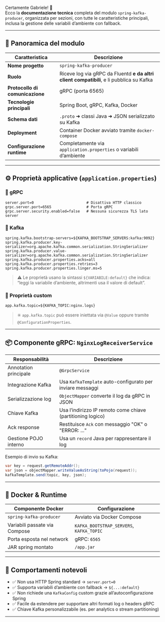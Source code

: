 Certamente Gabriele! 📘  
Ecco la **documentazione tecnica** completa del modulo `spring-kafka-producer`, organizzata per sezioni, con tutte le caratteristiche principali, inclusa la gestione delle variabili d’ambiente con fallback.

---

## 🧩 Panoramica del modulo

| Caratteristica                  | Descrizione                                                                              |
|---------------------------------|------------------------------------------------------------------------------------------|
| **Nome progetto**               | `spring-kafka-producer`                                                                  |
| **Ruolo**                       | Riceve log via gRPC da Fluentd **e da altri client compatibili**, e li pubblica su Kafka |
| **Protocollo di comunicazione** | gRPC (porta 6565)                                                                        |
| **Tecnologie principali**       | Spring Boot, gRPC, Kafka, Docker                                                         |
| **Schema dati**                 | `.proto` ➜ classi Java ➜ JSON serializzato su Kafka                                      |
| **Deployment**                  | Container Docker avviato tramite `docker-compose`                                        |
| **Configurazione runtime**      | Completamente via `application.properties` o variabili d’ambiente                        |

---

## ⚙️ Proprietà applicative (`application.properties`)

### 🔹 gRPC

```properties
server.port=0                        # Disattiva HTTP classico
grpc.server.port=6565                # Porta gRPC
grpc.server.security.enabled=false   # Nessuna sicurezza TLS lato server
```

### 🔹 Kafka

```properties
spring.kafka.bootstrap-servers=${KAFKA_BOOTSTRAP_SERVERS:kafka:9092}
spring.kafka.producer.key-serializer=org.apache.kafka.common.serialization.StringSerializer
spring.kafka.producer.value-serializer=org.apache.kafka.common.serialization.StringSerializer
spring.kafka.producer.properties.acks=all
spring.kafka.producer.properties.retries=3
spring.kafka.producer.properties.linger.ms=5
```

> ⚠️ Le proprietà usano la sintassi `${VARIABILE:default}` che indica:  
> “leggi la variabile d’ambiente, altrimenti usa il valore di default”.

### 🔹 Proprietà custom

```properties
app.kafka.topic=${KAFKA_TOPIC:nginx.logs}
```

> ✳️ `app.kafka.topic` può essere iniettata via `@Value` oppure tramite `@ConfigurationProperties`.

---

## 📦 Componente gRPC: `NginxLogReceiverService`

| Responsabilità                 | Descrizione                                                         |
|--------------------------------|---------------------------------------------------------------------|
| Annotation principale          | `@GrpcService`                                                      |
| Integrazione Kafka             | Usa `KafkaTemplate` auto-configurato per inviare messaggi           |
| Serializzazione log            | `ObjectMapper` converte il log da gRPC in JSON                      |
| Chiave Kafka                   | Usa l’indirizzo IP remoto come chiave (partitioning logico)         |
| Ack response                   | Restituisce `Ack` con messaggio "OK" o "ERROR: ..."                 |
| Gestione POJO interno          | Usa un `record` Java per rappresentare il log                       |

Esempio di invio su Kafka:

```java
var key = request.getRemoteAddr();
var json = objectMapper.writeValueAsString(toPojo(request));
kafkaTemplate.send(topic, key, json);
```

---

## 🐳 Docker & Runtime

| Componente Docker             | Configurazione                           |
|-------------------------------|------------------------------------------|
| `spring-kafka-producer`       | Avviato via Docker Compose               |
| Variabili passate via Compose | `KAFKA_BOOTSTRAP_SERVERS`, `KAFKA_TOPIC` |
| Porta esposta nel network     | gRPC: `6565`                             |
| JAR spring montato            | `/app.jar`                               |

---

## 🧠 Comportamenti notevoli

- ✅ Non usa HTTP Spring standard → `server.port=0`
- ✅ Supporta variabili d’ambiente con fallback → `${...:default}`
- ✅ Non richiede una `KafkaConfig` custom grazie all’autoconfigurazione Spring
- ✅ Facile da estendere per supportare altri formati log o headers gRPC
- ✅ Chiave Kafka personalizzabile (es. per analytics o stream partitioning)

---
